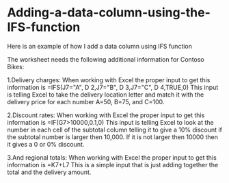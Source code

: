 # Adding-a-data-column-using-the-IFS-function
Here is an example of how I add a data column using IFS function

The worksheet needs the following additional information for Contoso Bikes:

1.Delivery charges: When working with Excel the proper input to get this information is =IFS(J7="A", 
D
 2,J7="B", 
D
 3,J7="C", 
D
 4,TRUE,0) This input is telling Excel to take the delivery location letter and match it with the delivery price for each number A=50, B=75, and C=100.

2.Discount rates: When working with Excel the proper input to get this information is =IF(G7>10000,0.1,0) This input is telling Excel to look at the number in each cell of the subtotal column telling it to give a 10% discount if the subtotal number is larger then 10,000. If it is not larger then 10000 then it gives a 0 or 0% discount.

3.And regional totals: When working with Excel the proper input to get this information is =K7+L7 This is a simple input that is just adding together the total and the delivery amount.
